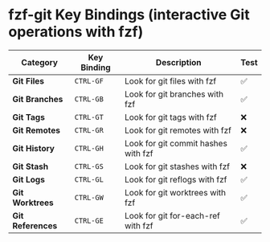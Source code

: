 # fzf-git Key Bindings (interactive Git operations with fzf)

| Category | Key Binding | Description | Test |
|-----------|-------------|-------------|------|
| **Git Files** | `CTRL-GF` | Look for git files with fzf | ✅ |
| **Git Branches** | `CTRL-GB` | Look for git branches with fzf | ✅ |
| **Git Tags** | `CTRL-GT` | Look for git tags with fzf | ❌ |
| **Git Remotes** | `CTRL-GR` | Look for git remotes with fzf | ❌ |
| **Git History** | `CTRL-GH` | Look for git commit hashes with fzf | ✅ |
| **Git Stash** | `CTRL-GS` | Look for git stashes with fzf | ❌ |
| **Git Logs** | `CTRL-GL` | Look for git reflogs with fzf | ✅ |
| **Git Worktrees** | `CTRL-GW` | Look for git worktrees with fzf | ✅ |
| **Git References** | `CTRL-GE` | Look for git for-each-ref with fzf | ✅ |
